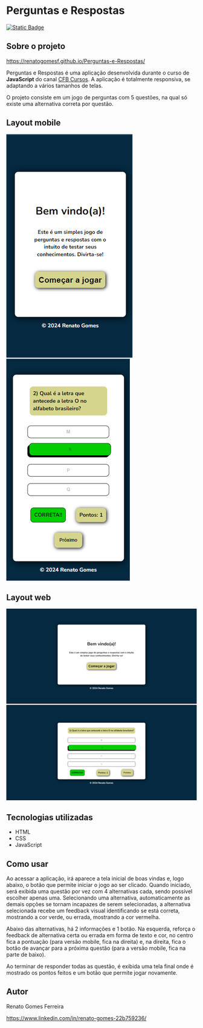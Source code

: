 # Perguntas e Respostas
[![Static Badge](https://img.shields.io/badge/Licen%C3%A7a-MIT-green)](https://github.com/renatogomesf/Portifolio/blob/main/LICENSE)

## Sobre o projeto

https://renatogomesf.github.io/Perguntas-e-Respostas/

Perguntas e Respostas é uma aplicação desenvolvida durante o curso de **JavaScript** do canal [CFB Cursos](https://www.youtube.com/watch?v=E4DBTqgxHGM&list=PLx4x_zx8csUg_AxxbVWHEyAJ6cBdsYc0T&index=1&ab_channel=CFBCursos). A aplicação é totalmente responsiva, se adaptando a vários tamanhos de telas.

O projeto consiste em um jogo de perguntas com 5 questões, na qual só existe uma alternativa correta por questão.

## Layout mobile

![mobile 1](https://raw.githubusercontent.com/renatogomesf/imagens-projetos/main/imagens/perguntas%20e%20respostas/mobile-1.png) ![mobile 2](https://raw.githubusercontent.com/renatogomesf/imagens-projetos/main/imagens/perguntas%20e%20respostas/mobile-2.png)

## Layout web

![web 1](https://raw.githubusercontent.com/renatogomesf/imagens-projetos/main/imagens/perguntas%20e%20respostas/web-1.png) ![web 2](https://raw.githubusercontent.com/renatogomesf/imagens-projetos/main/imagens/perguntas%20e%20respostas/web-2.png)

## Tecnologias utilizadas

* HTML
* CSS
* JavaScript

## Como usar

Ao acessar a aplicação, irá aparece a tela inicial de boas vindas e, logo abaixo, o botão que permite iniciar o jogo ao ser clicado. Quando iniciado, será exibida uma questão por vez com 4 alternativas cada, sendo possível escolher apenas uma. Selecionando uma alternativa, automaticamente as demais opções se tornam incapazes de serem selecionadas, a alternativa selecionada recebe um feedback visual identificando se está correta, mostrando a cor verde, ou errada, mostrando a cor vermelha. 

Abaixo das alternativas, há 2 informações e 1 botão. Na esquerda, reforça o feedback de alternativa certa ou errada em forma de texto e cor, no centro fica a pontuação (para versão mobile, fica na direita) e, na direita, fica o botão de avançar para a próxima questão (para a versão mobile, fica na parte de baixo).

Ao terminar de responder todas as questão, é exibida uma tela final onde é mostrado os pontos feitos e um botão que permite jogar novamente.

## Autor

Renato Gomes Ferreira

https://www.linkedin.com/in/renato-gomes-22b759236/
